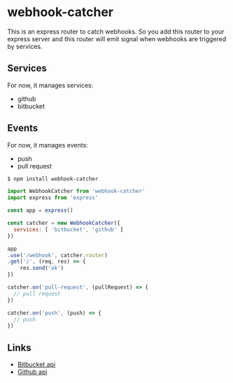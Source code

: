 # webhook-catcher

This is an express router to catch webhooks. So you add this router to your express server and this router will emit signal when webhooks are triggered by services.

## Services

For now, it manages services:

* github
* bitbucket

## Events

For now, it manages events:

* push
* pull request

```bash
$ npm install webhook-catcher
```

```javascript
import WebhookCatcher from 'webhook-catcher'
import express from 'express'

const app = express()

const catcher = new WebhookCatcher({
  services: [ 'bitbucket', 'github' ]
})

app
.use('/webhook', catcher.router)
.get('/', (req, res) => {
    res.send('ok')
})

catcher.on('pull-request', (pullRequest) => {
  // pull request
})

catcher.on('push', (push) => {
  // push
})

```


## Links

* [Bitbucket api](https://confluence.atlassian.com/bitbucket/event-payloads-740262817.html#EventPayloads-Repositoryevents)
* [Github api](https://developer.github.com/webhooks/)
